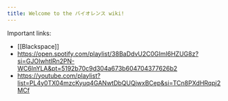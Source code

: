 ```yaml
---
title: Welcome to the バイオレンス wiki!
---
```


Important links:
- [[Blackspace]]
- https://open.spotify.com/playlist/38BaDdvU2C0GImI6HZUG8z?si=GJOIwhtlRn2PN-WC6lnYLA&pt=5192b70c9d304a673b604704377626b2
- https://youtube.com/playlist?list=PL4y0TX04mzcKyuq4GANwtDbQUQjwxBCep&si=TCn8PXdHRqpj2MCf
